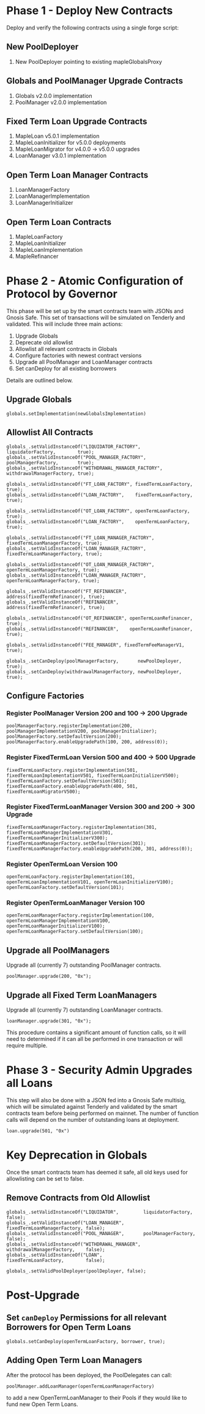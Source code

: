 # Phase 1 - Deploy New Contracts
Deploy and verify the following contracts using a single forge script:

## New PoolDeployer
1. New PoolDeployer pointing to existing mapleGlobalsProxy

## Globals and PoolManager Upgrade Contracts
1. Globals v2.0.0 implementation
2. PoolManager v2.0.0 implementation

## Fixed Term Loan Upgrade Contracts
1. MapleLoan v5.0.1 implementation
2. MapleLoanInitializer for v5.0.0 deployments
3. MapleLoanMigrator for v4.0.0 -> v5.0.0 upgrades
4. LoanManager v3.0.1 implementation

## Open Term Loan Manager Contracts
1. LoanManagerFactory
2. LoanManagerImplementation
3. LoanManagerInitializer

## Open Term Loan Contracts
1. MapleLoanFactory
2. MapleLoanInitializer
3. MapleLoanImplementation
4. MapleRefinancer

# Phase 2 - Atomic Configuration of Protocol by Governor
This phase will be set up by the smart contracts team with JSONs and Gnosis Safe. This set of transactions will be simulated on Tenderly and validated.
This will include three main actions:
1. Upgrade Globals
2. Deprecate old allowlist
3. Allowlist all relevant contracts in Globals
4. Configure factories with newest contract versions
5. Upgrade all PoolManager and LoanManager contracts
6. Set canDeploy for all existing borrowers

Details are outlined below.

## Upgrade Globals
```solidity
globals.setImplementation(newGlobalsImplementation)
```

## Allowlist All Contracts
```solidity
globals_.setValidInstanceOf("LIQUIDATOR_FACTORY",         liquidatorFactory,        true);
globals_.setValidInstanceOf("POOL_MANAGER_FACTORY",       poolManagerFactory,       true);
globals_.setValidInstanceOf("WITHDRAWAL_MANAGER_FACTORY", withdrawalManagerFactory, true);

globals_.setValidInstanceOf("FT_LOAN_FACTORY", fixedTermLoanFactory, true);
globals_.setValidInstanceOf("LOAN_FACTORY",    fixedTermLoanFactory, true);

globals_.setValidInstanceOf("OT_LOAN_FACTORY", openTermLoanFactory, true);
globals_.setValidInstanceOf("LOAN_FACTORY",    openTermLoanFactory, true);

globals_.setValidInstanceOf("FT_LOAN_MANAGER_FACTORY", fixedTermLoanManagerFactory, true);
globals_.setValidInstanceOf("LOAN_MANAGER_FACTORY",    fixedTermLoanManagerFactory, true);

globals_.setValidInstanceOf("OT_LOAN_MANAGER_FACTORY", openTermLoanManagerFactory, true);
globals_.setValidInstanceOf("LOAN_MANAGER_FACTORY",    openTermLoanManagerFactory, true);

globals_.setValidInstanceOf("FT_REFINANCER", address(fixedTermRefinancer), true);
globals_.setValidInstanceOf("REFINANCER",    address(fixedTermRefinancer), true);

globals_.setValidInstanceOf("OT_REFINANCER", openTermLoanRefinancer, true);
globals_.setValidInstanceOf("REFINANCER",    openTermLoanRefinancer, true);

globals_.setValidInstanceOf("FEE_MANAGER", fixedTermFeeManagerV1, true);

globals_.setCanDeploy(poolManagerFactory,       newPoolDeployer, true);
globals_.setCanDeploy(withdrawalManagerFactory, newPoolDeployer, true);
```

## Configure Factories
### Register PoolManager Version 200 and 100 -> 200 Upgrade
```solidity
poolManagerFactory.registerImplementation(200, poolManagerImplementationV200, poolManagerInitializer);
poolManagerFactory.setDefaultVersion(200);
poolManagerFactory.enableUpgradePath(100, 200, address(0));
```

### Register FixedTermLoan Version 500 and 400 -> 500 Upgrade
```solidity
fixedTermLoanFactory.registerImplementation(501, fixedTermLoanImplementationV501, fixedTermLoanInitializerV500);
fixedTermLoanFactory.setDefaultVersion(501);
fixedTermLoanFactory.enableUpgradePath(400, 501, fixedTermLoanMigratorV500);
```

### Register FixedTermLoanManager Version 300 and 200 -> 300 Upgrade
```solidity
fixedTermLoanManagerFactory.registerImplementation(301, fixedTermLoanManagerImplementationV301, fixedTermLoanManagerInitializerV300);
fixedTermLoanManagerFactory.setDefaultVersion(301);
fixedTermLoanManagerFactory.enableUpgradePath(200, 301, address(0));
```

### Register OpenTermLoan Version 100
```solidity
openTermLoanFactory.registerImplementation(101, openTermLoanImplementationV101, openTermLoanInitializerV100);
openTermLoanFactory.setDefaultVersion(101);
```

### Register OpenTermLoanManager Version 100
```solidity
openTermLoanManagerFactory.registerImplementation(100, openTermLoanManagerImplementationV100, openTermLoanManagerInitializerV100);
openTermLoanManagerFactory.setDefaultVersion(100);
```

## Upgrade all PoolManagers
Upgrade all (currently 7) outstanding PoolManager contracts.
```solidity
poolManager.upgrade(200, "0x");
```

## Upgrade all Fixed Term LoanManagers
Upgrade all (currently 7) outstanding LoanManager contracts.
```solidity
loanManager.upgrade(301, "0x");
```

This procedure contains a significant amount of function calls, so it will need to determined if it can all be performed in one transaction or will require multiple.

# Phase 3 - Security Admin Upgrades all Loans
This step will also be done with a JSON fed into a Gnosis Safe multisig, which will be simulated against Tenderly and validated by the smart contracts team before being performed on mainnet. The number of function calls will depend on the number of outstanding loans at deployment.

```solidity
loan.upgrade(501, "0x")
```

# Key Deprecation in Globals
Once the smart contracts team has deemed it safe, all old keys used for allowlisting can be set to false.
## Remove Contracts from Old Allowlist
```solidity
globals_.setValidInstanceOf("LIQUIDATOR",         liquidatorFactory,           false);
globals_.setValidInstanceOf("LOAN_MANAGER",       fixedTermLoanManagerFactory, false);
globals_.setValidInstanceOf("POOL_MANAGER",       poolManagerFactory,          false);
globals_.setValidInstanceOf("WITHDRAWAL_MANAGER", withdrawalManagerFactory,    false);
globals_.setValidInstanceOf("LOAN",               fixedTermLoanFactory,        false);

globals_.setValidPoolDeployer(poolDeployer, false);
```

# Post-Upgrade
## Set `canDeploy` Permissions for all relevant Borrowers for Open Term Loans
```solidity
globals.setCanDeploy(openTermLoanFactory, borrower, true);
```
## Adding Open Term Loan Managers
After the protocol has been deployed, the PoolDelegates can call:
```solidity
poolManager.addLoanManager(openTermLoanManagerFactory)
```
to add a new OpenTermLoanManager to their Pools if they would like to fund new Open Term Loans.
